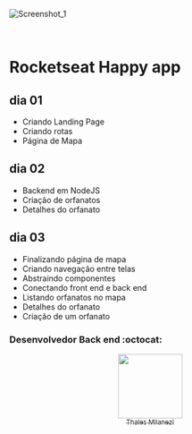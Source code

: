 ![Screenshot_1](https://user-images.githubusercontent.com/59846340/95803674-184af680-0cd7-11eb-8db5-48d14fcc3310.png)

<br>

# Rocketseat <nlw> Happy app
  
  ## dia 01
  
- Criando Landing Page
- Criando rotas
- Página de Mapa

 ## dia 02
  
- Backend em NodeJS
- Criação de orfanatos
- Detalhes do orfanato

 ## dia 03
  
- Finalizando página de mapa
- Criando navegação entre telas
- Abstraindo componentes
- Conectando front end e back end
- Listando orfanatos no mapa
- Detalhes do orfanato
- Criação de um orfanato

### Desenvolvedor Back end :octocat:

<div align="center">

[<img src="https://media-exp1.licdn.com/dms/image/C4D03AQEeNdPId0tx5w/profile-displayphoto-shrink_200_200/0?e=1608768000&v=beta&t=gmdw5H3DNwi5pYvEYJimd6TBjftjyTrtV_pb5uR667g" width=115><br><sub>Thales Milanezi</sub>](https://www.linkedin.com/in/thales-fernando-milanezi-952028114/)

</div>
